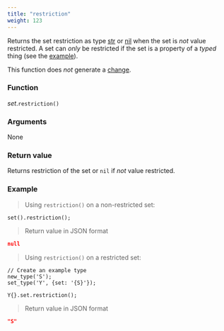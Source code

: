 ```yaml
---
title: "restriction"
weight: 123
---
```


Returns the set restriction as type [str](../../str) or [nil](../../nil) when the set is *not* value restricted. A set can *only* be restricted if the set is a property of a *typed* thing (see the [example](#example)).

This function does *not* generate a [change](../../../overview/changes).

### Function

*set*.`restriction()`

### Arguments

None

### Return value

Returns restriction of the set or `nil` if *not* value restricted.

### Example

> Using `restriction()` on a non-restricted set:

```thingsdb,json_response
set().restriction();
```

> Return value in JSON format

```json
null
```

> Using `restriction()` on a restricted set:

```thingsdb,json_response
// Create an example type
new_type('S');
set_type('Y', {set: '{S}'});

Y{}.set.restriction();
```

> Return value in JSON format

```json
"S"
```